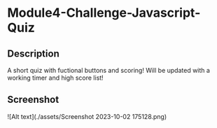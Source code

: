 # Module4-Challenge-Javascript-Quiz

## Description

A short quiz with fuctional buttons and scoring! Will be updated with a working timer and high score list!

## Screenshot
![Alt text](./assets/Screenshot 2023-10-02 175128.png)